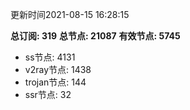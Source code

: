 更新时间2021-08-15 16:28:15

**总订阅: 319**
**总节点: 21087**
**有效节点: 5745**
- ss节点: 4131
- v2ray节点: 1438
- trojan节点: 144
- ssr节点: 32
